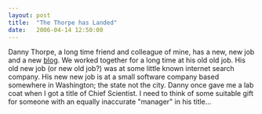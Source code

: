 ```yaml
---
layout: post
title:  "The Thorpe has Landed"
date:   2006-04-14 12:50:00
---
```

<p>Danny Thorpe, a long time friend and colleague of mine, has a new, new job
and a new <a href="http://blogs.msdn.com/dthorpe/">blog</a>. We worked together
for a long time at his old old job. His old new job (or new old job?) was at
some little known internet search company. His new new job is at a small
software company based somewhere in Washington; the state not the city. Danny
once gave me a lab coat when I got a title of Chief Scientist. I need to think
of some suitable gift for someone with an equally inaccurate "manager" in his
title...</p>
